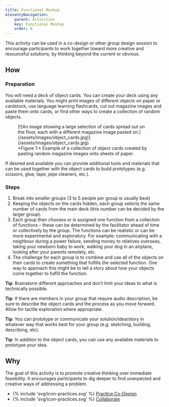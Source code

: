 ```yaml
---
title: Functional Mashup
eleventyNavigation:
    parent: Activities
    key: Functional Mashup
    order: 8
---
```


This activity can be used in a co-design or other group design session to encourage participants to work together toward
more creative and resourceful solutions, by thinking beyond the current or obvious.

## How

### Preparation

You will need a deck of object cards. You can create your deck using any available materials. You might print images of
different objects on paper or cardstock, use language learning flashcards, cut out magazine images and paste them onto
cards, or find other ways to create a collection of random objects.
<figure>
[![An image showing a large selection of cards spread out on the floor, each with a different magazine image pasted
on.](/assets/images/object_cards.jpg)](/assets/images/object_cards.jpg)
<figcaption>
*Figure 1:* Example of a collection of object cards created by pasting random magazine images onto sheets of
paper.</figcaption>
</figure>

If desired and available you can provide additional tools and materials that can be used together with the object cards
to build prototypes (e.g. scissors, glue, tape, pipe cleaners, etc.).

### Steps

1. Break into smaller groups (3 to 5 people per group is usually best)
2. Keeping the objects on the cards hidden, each group selects the same number of cards from the main deck (this number
  can be decided by the larger group).
3. Each group then chooses or is assigned one function from a collection of functions – these can be determined by the
  facilitator ahead of time or collectively by the group. The functions can be realistic or can be more experimental and
  exploratory. For example: communicating with a neighbour during a power failure, sending money to relatives overseas,
  taking your newborn baby to work, walking your dog in an airplane, looking after your parents remotely, etc.
4. The challenge for each group is to combine and use all of the objects on their cards to create something that fulfills
  the selected function. One way to approach this might be to tell a story about how your objects come together to
  fulfill the function.

 **Tip**: Brainstorm different approaches and don’t limit your ideas to what is technically possible.

 **Tip**: If there are members in your group that require audio description, be sure to describe the object cards and
 the process as you move forward. Allow for tactile exploration where appropriate.

 **Tip**: You can prototype or communicate your solution/idea/story in whatever way that works best for your group (e.g.
 sketching, building, describing, etc).

 **Tip**: In addition to the object cards, you can use any available materials to prototype your idea.

## Why

The goal of this activity is to promote creative thinking over immediate feasibility. It encourages participants to dig
deeper to find unexpected and creative ways of addressing a problem.

* {% include 'svg/icon-practices.svg' %} [Practice Co-Design](/practices/PracticeCoDesign.html)
* {% include 'svg/icon-practices.svg' %} [Collaborate](/practices/Collaborate.html)
